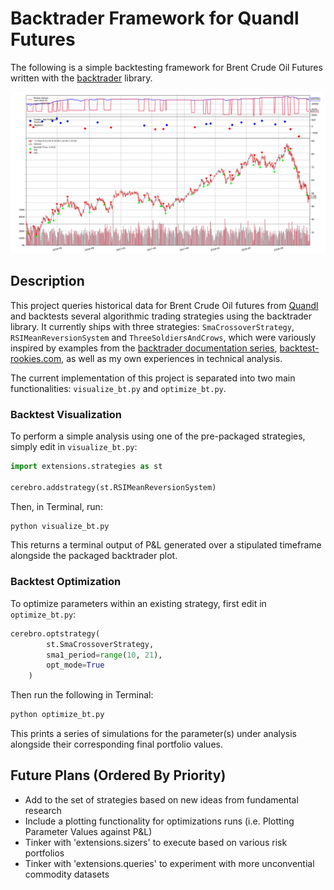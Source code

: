 # Backtrader Framework for Quandl Futures

The following is a simple backtesting framework for Brent Crude Oil Futures written with the [backtrader](https://github.com/backtrader/backtrader) library.

![App Screenshot](https://github.com/NicholasTanWeiHong/backtrader-with-brent-futures/blob/master/images/three_solders_and_crows.png "App Screenshot")

## Description

This project queries historical data for Brent Crude Oil futures from [Quandl](https://www.quandl.com/data/CHRIS-Wiki-Continuous-Futures) and backtests several algorithmic trading strategies using the backtrader library. It currently ships with three strategies: ``SmaCrossoverStrategy``, ``RSIMeanReversionSystem`` and ``ThreeSoldiersAndCrows``, which were variously inspired by examples from the [backtrader documentation series](https://www.backtrader.com/), [backtest-rookies.com](https://backtest-rookies.com/), as well as my own experiences in technical analysis.

The current implementation of this project is separated into two main functionalities: ``visualize_bt.py`` and ``optimize_bt.py``.

### Backtest Visualization

To perform a simple analysis using one of the pre-packaged strategies, simply edit in ``visualize_bt.py``:

```python
import extensions.strategies as st

cerebro.addstrategy(st.RSIMeanReversionSystem)
```

Then, in Terminal, run:

```python
python visualize_bt.py
```

This returns a terminal output of P&L generated over a stipulated timeframe alongside the packaged backtrader plot.

### Backtest Optimization

To optimize parameters within an existing strategy, first edit in ``optimize_bt.py``:

```python
cerebro.optstrategy(
        st.SmaCrossoverStrategy,
        sma1_period=range(10, 21),
        opt_mode=True
    )
```

Then run the following in Terminal:

```python
python optimize_bt.py
```

This prints a series of simulations for the parameter(s) under analysis alongside their corresponding final portfolio values.

## Future Plans (Ordered By Priority)

* Add to the set of strategies based on new ideas from fundamental research
* Include a plotting functionality for optimizations runs (i.e. Plotting Parameter Values against P&L)
* Tinker with 'extensions.sizers' to execute based on various risk portfolios
* Tinker with 'extensions.queries' to experiment with more unconvential commodity datasets
